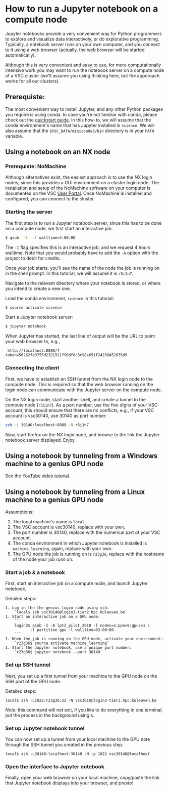 # How to run a Jupyter notebook on a compute node

Jupyter notebooks provide a very convenient way for Python programmers
to explore and visualize data interactively, or do explorative programming.
Typically, a notebook server runs on your own computer, and you connect
to it using a web browser (actually, the web browser will be started
automatically).

Although this is very convenient and easy to use, for more computationally
intensive work you may want to run the notebook server on a compute node
of a VSC cluster (we'll assume you using thinking here, but the apporoach
works for all our clusters).


## Prerequiste:

The most convenient way to install Jupyter, and any other Python packages
you require is using conda.  In case you're not familiar with conda, please
check out the [quickstart guide](INSTALL_CONDA.md).  In this how-to, we will
assume that the conda environment's name that has Jupyter installed is
`science`.  We will also assume that the `$VSC_DATA/miniconda3/bin`
directory is in your `PATH` variable.


## Using a notebook on an NX node

### Prerequiste: NoMachine

Although alternatives exist, the easiest approach is to use the
NX login nodes, since this provides a GUI environment on a cluster login
node.  The installation and setup of the NoMachine software on your computer
is documented on the VSC
[User Portal](https://www.vscentrum.be/client/multiplatform/nx-start-guide).
Once NoMachine is installed and configured, you can connect to the cluster.

### Starting the server

The first step is to run a Jupyter notebook server, since this has to be
done on a compute node, we first start an interactive job.
```bash
$ qsub  -I  -l walltime=4:00:00
```
The `-I` flag specifies this is an interactive job, and we request 4 hours
walltime.  Note that you would probably have to add the `-A` option with
the project to debit for credits.

Once your job starts, you'll see the name of the node the job is running
on in the shell prompt.  In this tutorial, we will assume it is `r5i1n7`.

Navigate to the relevant directory where your notebook is stored, or where
you intend to create a new one.

Load the conda environment, `science` in this tutorial:
```bash
$ source activate science
```

Start a Jupyter notebook server:
```bash
$ jupyter notebook
```
When Jupyter has started, the last line of output will be the URL to
point your web browser to, e.g.,
```
 http://localhost:8888/?token=56262fe0755d2321911f96df8c3c98e651f24238452035d9
 ```
### Connecting the client

First, we have to establish an SSH tunnel from the NX login node to the
compute node.  This is required so that the web browser running on the
login node can communicate with the Jupyter server on the compute node.

On the NX login node, start another shell, and create a tunnel to the
compute node (`r5i1n7`).  As a port number, use the five digits of your
VSC account, this should ensure that there are no conflicts, e.g., if your
VSC account is vsc30140, use 30140 as port number:
```bash
ssh -L 30140:localhost:8888 -N r5i1n7
```

Now, start firefox on the NX login node, and browse to the link the
Jupyter notebook server displayed.  Enjoy.


## Using a notebook by tunneling from a Windows machine to a genius GPU node

See the [YouTube video tutorial](https://youtu.be/1TZ86K5KUow).


## Using a notebook by tunneling from a Linux machine to a genius GPU node

Assumptions:

  1. The local machine's name is `local`.
  1. The VSC account is vsc30140, replace with your own.
  1. The port number is 30140, replace with the numerical part of your
    VSC account.
  1. The conda environment in which Jupyter notebook is installed is
    `machine_learning`, again, replace with your own.
  1. The GPU node the job is running on is `r23g36`, replace with the
    hostname of the node your job runs on.


### Start a job & a notebook

First, start an interactive job on a compute node, and launch Jupyter
notebook.


Detailed steps:

    1. Log in the the genius login node using ssh:
        `local$ ssh vsc30140@login3-tier2.hpc.kuleuven.be`
    1. Start an interactive job on a GPU node:
        ```
        login3$ qsub -I -A lpt2_pilot_2018 -l nodes=1:ppn=9:gpus=1 \
               -l partition gpu -l walltime=03:00:00
        ```
    1. When the job is running on the GPU node, activate your environment:  
        `r23g36$ source activate machine_learning`
    1. Start the Jupyter notebook, use a unique port number:
        `r23g36$ jupyter notebook --port 30140`

### Set up SSH tunnel

Next, you set up a first tunnel from your machine to the GPU node on the SSH port of the GPU node.

Detailed steps:

`local$ ssh -L1022:r23g36:22 -N vsc3010@login3-tier2.hpc.kuleuven.be`

*Note:* this command will not exit, if you like to do everything in one
terminal, put the process in the background using `&`.


### Set up Jupyter notebook tunnel

You can now  set up a tunnel from your local machine to the GPU note through the SSH tunnel you created in the previous step.

`local$ ssh -L30140:localhost:30140 -N -p 1022 vsc30140@localhost`

### Open the interface to Jupyter notebook

Finally, open your web browser on your local machine, copy/paste the
link that Jupyter notebook displays into your browser, and *presto!*
